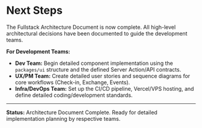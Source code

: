 # Next Steps

The Fullstack Architecture Document is now complete. All high-level architectural decisions have been documented to guide the development teams.

**For Development Teams:**
- **Dev Team:** Begin detailed component implementation using the `packages/ui` structure and the defined Server Action/API contracts.
- **UX/PM Team:** Create detailed user stories and sequence diagrams for core workflows (Check-in, Exchange, Events).
- **Infra/DevOps Team:** Set up the CI/CD pipeline, Vercel/VPS hosting, and define detailed coding/development standards.

---

**Status:** Architecture Document Complete. Ready for detailed implementation planning by respective teams.
